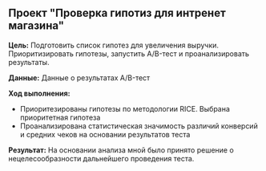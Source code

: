 ## Проект "Проверка гипотиз для интренет магазина"

**Цель:** Подготовить список гипотез для увеличения выручки. Приоритизировать гипотезы, запустить A/B-тест и проанализировать результаты.

**Данные:** Данные о результатах A/B-тест

**Ход выполнения:**

* Приоритезированы гипотезы по методологии RICE. Выбрана приоритетная гипотеза
* Проанализирована статистическая значимость различий конверсий и средних чеков на основании результатов теста

**Результат:** На основании анализа мной было принято решение о нецелесообразности дальнейшего проведения теста.

